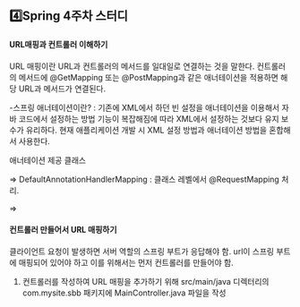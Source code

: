 ## 4️⃣Spring 4주차 스터디

#### URL매핑과 컨트롤러 이해하기

URL 매핑이란 URL과 컨트롤러의 메서드를 일대일로 연결하는 것을 말한다. 컨트롤러의 메서드에 @GetMapping 또는 @PostMapping과 같은 애너테이션을 적용하면 해당 URL과 메서드가 연결된다.

-스프링 애너테이션이란?
: 기존에 XML에서 하던 빈 설정을 애너테이션을 이용해서 자바 코드에서 설정하는 방법
기능이 복잡해짐에 따라 XML에서 설정하는 것보다 유지 보수가 유리하다.
현재 애플리케이션 개발 시 XML 설정 방법과 애너테이션 방법을 혼합해서 사용한다.

애너테이션 제공 클래스

=> DefaultAnnotationHandlerMapping : 클래스 레벨에서 @RequestMapping 처리.

=>


#### 컨트롤러 만들어서 URL 매핑하기

클라이언트 요청이 발생하면 서버 역할의 스프링 부트가 응답해야 함.
url이 스프링 부트에 매핑되어 있어야 하고 이를 위해서는 먼저 컨트롤러를 만들어야 함.

1) 컨트롤러를 작성하여 URL 매핑을 추가하기 위해 src/main/java 디렉터리의 com.mysite.sbb 패키지에 MainController.java 파일을 작성
 
